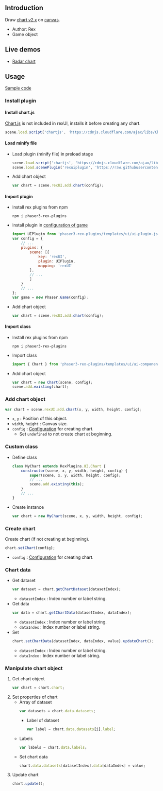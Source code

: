 ## Introduction

Draw [chart v2.x](https://www.chartjs.org/docs/2.9.4/) on [canvas](canvas.md).

- Author: Rex
- Game object

## Live demos

- [Radar chart](https://codepen.io/rexrainbow/pen/qwVBNy)

## Usage

[Sample code](https://github.com/rexrainbow/phaser3-rex-notes/tree/master/examples/ui-chart)

### Install plugin

#### Install chart.js

[Chart.js](https://www.chartjs.org/) is not included in rexUI, installs it before creating any chart.

```javascript
scene.load.script('chartjs', 'https://cdnjs.cloudflare.com/ajax/libs/Chart.js/2.9.4/Chart.min.js');
```

#### Load minify file

- Load plugin (minify file) in preload stage
    ```javascript
    scene.load.script('chartjs', 'https://cdnjs.cloudflare.com/ajax/libs/Chart.js/2.9.4/Chart.min.js');
    scene.load.scenePlugin('rexuiplugin', 'https://raw.githubusercontent.com/rexrainbow/phaser3-rex-notes/master/dist/rexuiplugin.min.js', 'rexUI', 'rexUI');
    ```
- Add chart object
    ```javascript
    var chart = scene.rexUI.add.chart(config);
    ```

#### Import plugin

- Install rex plugins from npm
    ```
    npm i phaser3-rex-plugins
    ```
- Install plugin in [configuration of game](game.md#configuration)
    ```javascript
    import UIPlugin from 'phaser3-rex-plugins/templates/ui/ui-plugin.js';
    var config = {
        // ...
        plugins: {
            scene: [{
                key: 'rexUI',
                plugin: UIPlugin,
                mapping: 'rexUI'
            },
            // ...
            ]
        }
        // ...
    };
    var game = new Phaser.Game(config);
    ```
- Add chart object
    ```javascript
    var chart = scene.rexUI.add.chart(config);
    ```

#### Import class

- Install rex plugins from npm
    ```
    npm i phaser3-rex-plugins
    ```
- Import class
    ```javascript
    import { Chart } from 'phaser3-rex-plugins/templates/ui/ui-components.js';
    ```
- Add chart object
    ```javascript    
    var chart = new Chart(scene, config);
    scene.add.existing(chart);
    ```

### Add chart object

```javascript
var chart = scene.rexUI.add.chart(x, y, width, height, config);
```

- `x`, `y` : Position of this object.
- `width`, `height` : Canvas size.
- `config` : [Configuration](https://www.chartjs.org/docs/latest/configuration/) for creating chart.
    - Set `undefined` to not create chart at beginning.

### Custom class

- Define class
    ```javascript
    class MyChart extends RexPlugins.UI.Chart {
        constructor(scene, x, y, width, height, config) {
            super(scene, x, y, width, height, config);
            // ...
            scene.add.existing(this);
        }
        // ...
    }
    ```
- Create instance
    ```javascript
    var chart = new MyChart(scene, x, y, width, height, config);
    ```

### Create chart

Create chart (if not creating at beginning).

```javascript
chart.setChart(config);
```

- `config` : [Configuration](https://www.chartjs.org/docs/latest/configuration/) for creating chart.

### Chart data

- Get dataset
    ```javascript
    var dataset = chart.getChartDataset(datasetIndex);
    ```
    - `datasetIndex` : Index number or label string.
- Get data
    ```javascript
    var data = chart.getChartData(datasetIndex, dataIndex);
    ```
    - `datasetIndex` : Index number or label string.
    - `dataIndex` : Index number or label string.
- Set
    ```javascript
    chart.setChartData(datasetIndex, dataIndex, value).updateChart();
    ```
    - `datasetIndex` : Index number or label string.
    - `dataIndex` : Index number or label string.

### Manipulate chart object

1. Get chart object
    ```javascript
    var chart = chart.chart;
    ```
1. Set properties of chart
    - Array of dataset
        ```javascript
        var datasets = chart.data.datasets;
        ```
        - Label of dataset
            ```javascript
            var label = chart.data.datasets[i].label;
            ```
    - Labels
        ```javascript
        var labels = chart.data.labels;
        ```
    - Set chart data
        ```javascript
        chart.data.datasets[datasetIndex].data[dataIndex] = value;
        ```
1. Update chart
    ```javascript
    chart.update();
    ```
